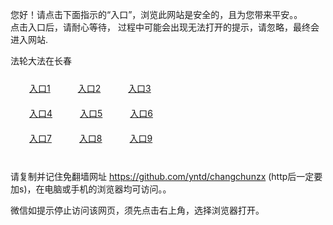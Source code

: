 您好！请点击下面指示的“入口”，浏览此网站是安全的，且为您带来平安。。 <br/>
点击入口后，请耐心等待， 过程中可能会出现无法打开的提示，请忽略，最终会进入网站. </br>

法轮大法在长春<br/>
<div style="padding:10px"><a style="margin:20px" target="_blank" href="https://d3ekh70zf3ykfn.cloudfront.net/2Qpsp?vcvlekk" id="ccLink1" rel="nofollow">入口1</a> <a target="_blank" style="margin:20px" href="https://dvtlus0fsq3j0.cloudfront.net/2Qpsp?ihtxnqeg" id="ccLink2" rel="nofollow">入口2</a> <a style="margin:20px" target="_blank" href="https://d20ahfz2h3oiq9.cloudfront.net/2Qpsp?blgywz" id="ccLink3" rel="nofollow">入口3</a></div>

<div style="padding:10px" ><a style="margin:20px" target="_blank" href="https://d3ekh70zf3ykfn.cloudfront.net/2Qpsp?vcvlekk" id="ccLink4" rel="nofollow">入口4</a> <a style="margin:20px" href="https://dvtlus0fsq3j0.cloudfront.net/2Qpsp?ihtxnqeg" target="_blank" id="ccLink5" rel="nofollow">入口5</a> <a style="margin:20px" href="https://d20ahfz2h3oiq9.cloudfront.net/2Qpsp?blgywz" target="_blank" id="ccLink6" rel="nofollow">入口6</a></div>

<div style="padding:10px"><a style="margin:20px" target="_blank" href="https://d3ekh70zf3ykfn.cloudfront.net/2Qpsp?vcvlekk" id="ccLink7" rel="nofollow">入口7</a> <a style="margin:20px" href="https://dvtlus0fsq3j0.cloudfront.net/2Qpsp?ihtxnqeg" target="_blank" id="ccLink8" rel="nofollow">入口8</a> <a style="margin:20px" target="_blank" href="https://d20ahfz2h3oiq9.cloudfront.net/2Qpsp?blgywz" id="ccLink9" rel="nofollow">入口9</a></div>

<br/>



请复制并记住免翻墙网址 https://github.com/yntd/changchunzx (http后一定要加s)，在电脑或手机的浏览器均可访问。。<br/>

微信如提示停止访问该网页，须先点击右上角，选择浏览器打开。
